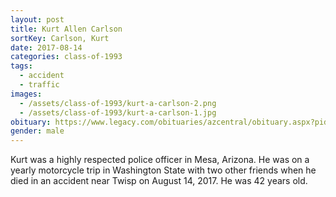```yaml
---
layout: post
title: Kurt Allen Carlson
sortKey: Carlson, Kurt
date: 2017-08-14
categories: class-of-1993
tags:
  - accident
  - traffic
images:
  - /assets/class-of-1993/kurt-a-carlson-2.png
  - /assets/class-of-1993/kurt-a-carlson-1.jpg
obituary: https://www.legacy.com/obituaries/azcentral/obituary.aspx?pid=186466734
gender: male
---
```

Kurt was a highly respected police officer in Mesa, Arizona.  He was on a yearly motorcycle trip in Washington State with two other friends when he died in an accident near Twisp on August 14, 2017.  He was 42 years old.
